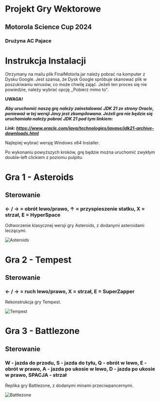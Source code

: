 # Projekt Gry Wektorowe
## Motorola Science Cup 2024
### Drużyna AC Pajace

# Instrukcja Instalacji
Otrzymany na mailu plik FinalMotorla.jar należy pobrać na komputer z Dysku Google. Jest szansa, że Dysk Google spróbuje skanować plik w poszukiwaniu wirusów, co może chwilę zająć. Jeżeli ten proces się nie powiedzie, należy wybrać opcję ,,Pobierz mimo to”.

**UWAGA!**

***Aby uruchomić naszą grę należy zainstalować JDK 21 ze strony Oracle, ponieważ w tej wersji Javy jest zkompilowana. Jeżeli gra nie będzie się uruchamiała należy pobrać JDK 21 pod tym linkiem:***

***Link: https://www.oracle.com/java/technologies/javase/jdk21-archive-downloads.html***

Najlepiej wybrać wersję Windows x64 Installer.

Po wykonaniu powyższych kroków, grę będzie można uruchomić zwykłym double-left clickiem z poziomu pulpitu.

# Gra 1 - Asteroids
## Sterowanie
### ← / → = obrót lewo/prawo, ↑ = przyspieszenie statku, X = strzał, E = HyperSpace 
Odtworzenie klasycznej wersji gry Asteroids, z dodanymi asteroidami leczącymi.

![Asteroids](https://i.imgur.com/pKMn3er.png)
# Gra 2 - Tempest
## Sterowanie
### ← / → = ruch lewo/prawo,  X = strzał, E = SuperZapper
Rekonstrukcja gry Tempest.

![Tempest](https://i.imgur.com/QLoCXKZ.png)
# Gra 3 - Battlezone
## Sterowanie
### W - jazda do przodu, S - jazda do tyłu, Q - obrót w lewo, E - obrót w prawo, A - jazda po ukosie w lewo, D - jazda po ukosie w prawo, SPACJA - strzał
Replika gry Battlezone, z dodanymi minami przeciwpancernymi.

![Battlezone](https://i.imgur.com/dqtbKWa.png)
